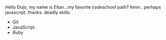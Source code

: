 Hello Dojo, my name is Eitan...my favorite codeschool path? hmm.. perhaps javascript. thanks.
deadly skills:
* Git
* JavaScript
* Ruby

